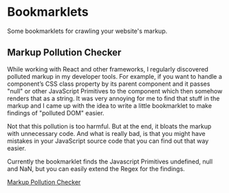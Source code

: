 # Bookmarklets
Some bookmarklets for crawling your website's markup.

## Markup Pollution Checker

While working with React and other frameworks, I regularly discovered polluted markup in my developer tools. For example, if you want to handle a component’s CSS class property by its parent component and it passes "null" or other JavaScript Primitives to the component which then somehow renders that as a string. It was very annoying for me to find that stuff in the markup and I came up with the idea to write a little bookmarklet to make findings of "polluted DOM" easier. 

Not that this pollution is too harmful. But at the end, it bloats the markup with unnecessary code. And what is really bad, is that you might have mistakes in your JavaScript source code that you can find out that way easier.

Currently the bookmarklet finds the Javascript Primitives undefined, null and NaN, but you can easily extend the Regex for the findings.

[Markup Pollution Checker](https://accessabilly.com/bookmarklet-markup-pollution-checker)
